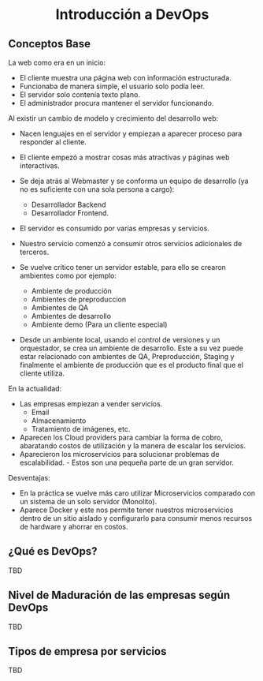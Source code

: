 <h1 align="center"> Introducción a DevOps </h1>

<h2 align="left"> Conceptos Base </h2>

<p align="left"> La web como era en un inicio: <br>

* El cliente muestra una página web con información estructurada. <br>
* Funcionaba de manera simple, el usuario solo podía leer.<br>
* El servidor solo contenía texto plano.<br>
* El administrador procura mantener el servidor funcionando.<br> 

Al existir un cambio de modelo y crecimiento del desarrollo web:  <br>

* Nacen lenguajes en el servidor y empiezan a aparecer proceso para responder al cliente.<br>
* El cliente empezó a mostrar cosas más atractivas y páginas web interactivas.<br> 
* Se deja atrás al Webmaster y se conforma un equipo de desarrollo (ya no es suficiente con una sola persona a cargo):
    *  Desarrollador Backend
    * Desarrollador Frontend. <br>

* El servidor es consumido por varias empresas y servicios. <br> 
* Nuestro servicio comenzó a consumir otros servicios adicionales de terceros. <br>
* Se vuelve crítico tener un servidor estable, para ello se crearon ambientes como por ejemplo: <br> 
    * Ambiente de producción <br>  
    * Ambientes de preproduccion <br>   
    * Ambientes de QA <br>   
    * Ambientes de desarrollo <br>   
    * Ambiente demo (Para un cliente especial) <br>
* Desde un ambiente local, usando el control de versiones y un orquestador, se crea un ambiente de desarrollo. Este a su vez puede estar relacionado con ambientes de QA, Preproducción, Staging y finalmente el ambiente de producción que es el producto final que el cliente utiliza.

En la actualidad:  <br>
* Las empresas empiezan a vender servicios. <br> 
    * Email <br> 
    * Almacenamiento <br> 
    * Tratamiento de imágenes, etc.<br>
* Aparecen los Cloud providers para cambiar la forma de cobro, abaratando costos de utilización y la manera de escalar los servicios.<br> 
* Aparecieron los microservicios para solucionar problemas de escalabilidad. - Estos son una pequeña parte de un gran servidor. </p>

Desventajas: <br>
* En la práctica se vuelve más caro utilizar Microservicios comparado con un sistema de un solo servidor (Monolito).
* Aparece Docker y este nos permite tener nuestros microservicios dentro de un sitio aislado y configurarlo para consumir menos recursos de hardware y ahorrar en costos.</p>

<h2 align="left"> ¿Qué es DevOps? </h2>

<p align="left"> TBD</p>

<h2 align="left"> Nivel de Maduración de las empresas según DevOps </h2>

<p align="left"> TBD</p>

<h2 align="left"> Tipos de empresa por servicios </h2>

<p align="left"> TBD</p>